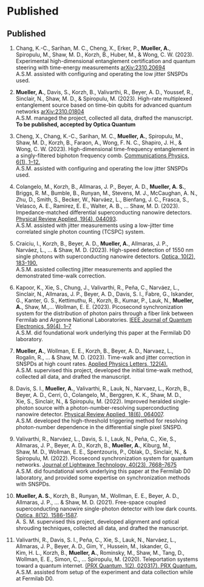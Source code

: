# Published

## Published

1.  Chang,&#160;K.-C., Sarihan,&#160;M.&#160;C., Cheng,&#160;X., Erker,&#160;P., **Mueller,&#160;A.**, Spiropulu,&#160;M., Shaw,&#160;M.&#160;D., Korzh,&#160;B., Huber,&#160;M., & Wong,&#160;C. W. (2023). Experimental high-dimensional entanglement certification and quantum steering with time-energy measurements [arXiv:2310.20694](http://arxiv.org/abs/2310.20694) <br> A.S.M. assisted with configuring and operating the low jitter SNSPDs used.

2.  **Mueller,&#160;A.**, Davis,&#160;S., Korzh,&#160;B., Valivarthi,&#160;R., Beyer,&#160;A.&#160;D., Youssef,&#160;R., Sinclair,&#160;N., Shaw,&#160;M.&#160;D., & Spiropulu,&#160;M. (2023). High-rate multiplexed entanglement source based on time-bin qubits for advanced quantum networks [arXiv:2310.01804](https://doi.org/10.48550/arXiv.2310.01804) <br> A.S.M. managed the project, collected all data, drafted the manuscript. **To be published, accepted by Optica Quantum**

3.  Cheng,&#160;X., Chang,&#160;K.-C., Sarihan,&#160;M.&#160;C., **Mueller,&#160;A.**, Spiropulu,&#160;M., Shaw,&#160;M.&#160;D., Korzh,&#160;B., Faraon,&#160;A., Wong,&#160;F.&#160;N. C., Shapiro,&#160;J.&#160;H., & Wong,&#160;C.&#160;W. (2023). High-dimensional time-frequency entanglement in a singly-filtered biphoton frequency comb. [Communications Physics, 6(1), 1–12.](https://doi.org/10.1038/s42005-023-01370-2) <br> A.S.M. assisted with configuring and operating the low jitter SNSPDs used.

4.  Colangelo,&#160;M., Korzh,&#160;B., Allmaras,&#160;J.&#160;P., Beyer,&#160;A.&#160;D., **Mueller,&#160;A.&#160;S.**, Briggs,&#160;R.&#160;M., Bumble,&#160;B., Runyan,&#160;M., Stevens,&#160;M.&#160;J., McCaughan,&#160;A.&#160;N., Zhu,&#160;D., Smith,&#160;S., Becker,&#160;W., Narváez,&#160;L., Bienfang,&#160;J.&#160;C., Frasca,&#160;S., Velasco,&#160;A.&#160;E., Ramirez,&#160;E.&#160;E., Walter,&#160;A.&#160;B., … Shaw,&#160;M.&#160;D. (2023). Impedance-matched differential superconducting nanowire detectors. [Physical Review Applied, 19(4), 044093](https://doi.org/10.1103/PhysRevApplied.19.044093). <br> A.S.M. assisted with jitter measurements using a low-jitter time correlated single photon counting (TCSPC) system.

5.  Craiciu,&#160;I., Korzh,&#160;B., Beyer,&#160;A.&#160;D., **Mueller,&#160;A.**, Allmaras,&#160;J.&#160;P., Narváez,&#160;L., … & Shaw,&#160;M.&#160;D. (2023). High-speed detection of 1550 nm single photons with superconducting nanowire detectors. [Optica, 10(2), 183-190.](https://opg.optica.org/optica/fulltext.cfm?uri=optica-10-2-183&id=525546) <br> A.S.M. assisted collecting jitter measurements and applied the demonstrated time-walk correction.

6.  Kapoor, K., Xie, S., Chung, J., Valivarthi, R., Peña, C., Narváez, L., Sinclair, N., Allmaras, J. P., Beyer, A. D., Davis, S. I., Fabre, G., Iskander, G., Kanter, G. S., Kettimuthu, R., Korzh, B., Kumar, P., Lauk, N., **Mueller, A.**, Shaw, M.,… Wollman, E. E. (2023). Picosecond synchronization system for the distribution of photon pairs through a fiber link between Fermilab and Argonne National Laboratories. [IEEE Journal of Quantum Electronics, 59(4), 1–7](https://doi.org/10.1109/JQE.2023.3240756) <br> A.S.M. did foundational work underlying this paper at the Fermilab D0 laboratory.

7.  **Mueller,&#160;A.**, Wollman,&#160;E.&#160;E., Korzh,&#160;B., Beyer,&#160;A.&#160;D., Narvaez,&#160;L., Rogalin,&#160;R.,&#160;… & Shaw,&#160;M.&#160;D. (2023). Time-walk and jitter correction in SNSPDs at high count rates. [Applied Physics Letters, 122(4).](https://pubs.aip.org/aip/apl/article/122/4/044001/2870246) <br> A.S.M. supervised this project, developed the initial time-walk method, collected all data, and drafted the manuscript.

8.  Davis,&#160;S.&#160;I., **Mueller,&#160;A.**, Valivarthi,&#160;R., Lauk,&#160;N., Narvaez,&#160;L., Korzh,&#160;B., Beyer,&#160;A.&#160;D., Cerri,&#160;O., Colangelo,&#160;M., Berggren,&#160;K.&#160;K., Shaw,&#160;M.&#160;D., Xie,&#160;S., Sinclair,&#160;N., & Spiropulu,&#160;M. (2022). Improved heralded single-photon source with a photon-number-resolving superconducting nanowire detector. [Physical Review Applied, 18(6), 064007](https://doi.org/10.1103/PhysRevApplied.18.064007). <br> A.S.M. developed the high-threshold triggering method for resolving photon-number dependence in the differential single pixel SNSPD.

9.  Valivarthi,&#160;R., Narváez,&#160;L., Davis,&#160;S.&#160;I., Lauk,&#160;N., Peña,&#160;C., Xie,&#160;S., Allmaras,&#160;J.&#160;P., Beyer,&#160;A.&#160;D., Korzh,&#160;B., **Mueller,&#160;A.**, Kiburg,&#160;M., Shaw,&#160;M.&#160;D., Wollman,&#160;E.&#160;E., Spentzouris,&#160;P., Oblak,&#160;D., Sinclair,&#160;N., & Spiropulu,&#160;M. (2022). Picosecond synchronization system for quantum networks. [Journal of Lightwave Technology, 40(23), 7668–7675](https://doi.org/10.1109/JLT.2022.3194860) <br> A.S.M. did foundational work underlying this paper at the Fermilab D0 laboratory, and provided some expertise on synchronization methods with SNSPDs.

10. **Mueller, A. S.**, Korzh, B., Runyan, M., Wollman, E. E., Beyer, A. D., Allmaras, J. P., … & Shaw, M. D. (2021). Free-space coupled superconducting nanowire single-photon detector with low dark counts. [Optica, 8(12), 1586-1587](https://opg.optica.org/optica/fulltext.cfm?uri=optica-8-12-1586&id=465726). <br> A. S. M. supervised this project, developed alignment and optical shrouding techniques, collected all data, and drafted the manuscript.

11. Valivarthi,&#160;R., Davis,&#160;S.&#160;I., Peña,&#160;C., Xie,&#160;S., Lauk,&#160;N., Narváez,&#160;L., Allmaras,&#160;J.&#160;P., Beyer,&#160;A.&#160;D., Gim,&#160;Y., Hussein,&#160;M., Iskander,&#160;G., Kim,&#160;H.&#160;L., Korzh,&#160;B., **Mueller,&#160;A.**, Rominsky,&#160;M., Shaw,&#160;M., Tang,&#160;D., Wollman,&#160;E.&#160;E., Simon,&#160;C., … Spiropulu,&#160;M. (2020). Teleportation systems toward a quantum internet. [(PRX Quantum, 1(2), 020317). PRX Quantum.](https://doi.org/10.1103/PRXQuantum.1.020317) <br> A.S.M. assisted from setup of the experiment and data collection while at Fermilab D0.

<script>
  // hide the table of contents, but keep the space/padding there
elements = document.querySelectorAll('.md-sidebar__inner');
// console.log(elements);
if (elements.length > 1) {
    let element = elements[1];
    element.style.setProperty('visibility', 'hidden', 'important');
    console.log(element);
} else {
    console.log('Element not found');
}
</script>